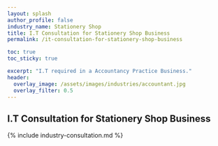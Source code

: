 ```yaml
---
layout: splash 
author_profile: false 
industry_name: Stationery Shop
title: I.T Consultation for Stationery Shop Business
permalink: /it-consultation-for-stationery-shop-business

toc: true
toc_sticky: true

excerpt: "I.T required in a Accountancy Practice Business."
header:
  overlay_image: /assets/images/industries/accountant.jpg
  overlay_filter: 0.5 
---
```


## I.T Consultation for Stationery Shop Business

{% include industry-consultation.md %}
